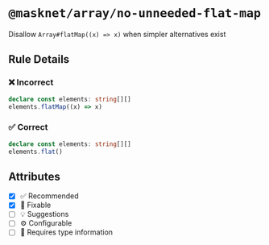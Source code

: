 <!-- begin title -->

# `@masknet/array/no-unneeded-flat-map`

Disallow `Array#flatMap((x) => x)` when simpler alternatives exist

<!-- end title -->

## Rule Details

### :x: Incorrect

```ts
declare const elements: string[][]
elements.flatMap((x) => x)
```

### :white_check_mark: Correct

```ts
declare const elements: string[][]
elements.flat()
```

## Attributes

<!-- begin attributes -->

- [x] :white_check_mark: Recommended
- [x] :wrench: Fixable
- [ ] :bulb: Suggestions
- [ ] :gear: Configurable
- [ ] :thought_balloon: Requires type information

<!-- end attributes -->
